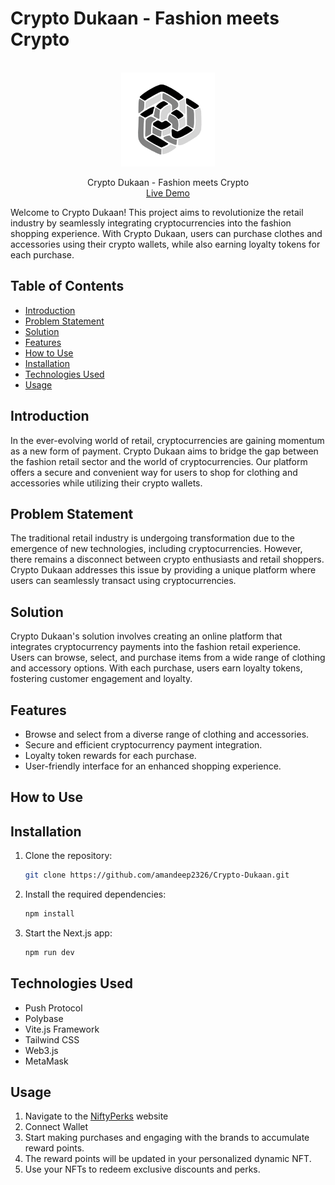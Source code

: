 # Crypto Dukaan - Fashion meets Crypto

<br />
<div align="center">
  <a href="https://github.com/hrsh22//NiftyPerks">
  </a>

  <img width="150px" src="https://github.com/amandeep2326/Crypto-Dukaan/blob/master/src/assets/logo.png"/>

  <p align="center">
    Crypto Dukaan - Fashion meets Crypto
    <br />
    <a href="https://niftyperks.vercel.app/">Live Demo</a>
  </p>
</div>


Welcome to Crypto Dukaan! This project aims to revolutionize the retail industry by seamlessly integrating cryptocurrencies into the fashion shopping experience. With Crypto Dukaan, users can purchase clothes and accessories using their crypto wallets, while also earning loyalty tokens for each purchase.

## Table of Contents

- [Introduction](#introduction)
- [Problem Statement](#problem-statement)
- [Solution](#solution)
- [Features](#features)
- [How to Use](#how-to-use)
- [Installation](#installation)
- [Technologies Used](#technologies-used)
- [Usage](#usage)
  
## Introduction

In the ever-evolving world of retail, cryptocurrencies are gaining momentum as a new form of payment. Crypto Dukaan aims to bridge the gap between the fashion retail sector and the world of cryptocurrencies. Our platform offers a secure and convenient way for users to shop for clothing and accessories while utilizing their crypto wallets.

## Problem Statement

The traditional retail industry is undergoing transformation due to the emergence of new technologies, including cryptocurrencies. However, there remains a disconnect between crypto enthusiasts and retail shoppers. Crypto Dukaan addresses this issue by providing a unique platform where users can seamlessly transact using cryptocurrencies.

## Solution

Crypto Dukaan's solution involves creating an online platform that integrates cryptocurrency payments into the fashion retail experience. Users can browse, select, and purchase items from a wide range of clothing and accessory options. With each purchase, users earn loyalty tokens, fostering customer engagement and loyalty.

## Features

- Browse and select from a diverse range of clothing and accessories.
- Secure and efficient cryptocurrency payment integration.
- Loyalty token rewards for each purchase.
- User-friendly interface for an enhanced shopping experience.

## How to Use



## Installation

1. Clone the repository:

    ```sh
    git clone https://github.com/amandeep2326/Crypto-Dukaan.git
    ```


2. Install the required dependencies:

    ```sh
    npm install
    ```


3. Start the Next.js app:

    ```sh
    npm run dev
    ```


## Technologies Used

- Push Protocol
- Polybase
- Vite.js Framework
- Tailwind CSS
- Web3.js
- MetaMask

## Usage

1. Navigate to the [NiftyPerks](https://niftyperks.vercel.app/) website
2. Connect Wallet
3. Start making purchases and engaging with the brands to accumulate reward points.
4. The reward points will be updated in your personalized dynamic NFT.
5. Use your NFTs to redeem exclusive discounts and perks.
